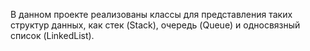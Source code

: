 В данном проекте реализованы классы для представления таких структур данных, как стек (Stack), очередь (Queue) и односвязный список (LinkedList).

